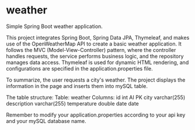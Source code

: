 # weather
Simple Spring Boot weather application.

This project integrates Spring Boot, Spring Data JPA, Thymeleaf, and makes use of the OpenWeatherMap API to create a basic weather application. It follows the MVC (Model-View-Controller) pattern, where the controller handles requests, the service performs business logic, and the repository manages data access. Thymeleaf is used for dynamic HTML rendering, and configurations are specified in the application.properties file.

To summarize, the user requests a city's weather. The project displays the information in the page and inserts them into mySQL table.

The table structure:
Table: weather
Columns:
id int AI PK 
city varchar(255) 
description varchar(255) 
temperature double 
date date

Remember to modify your application.properties according to your api key and your mySQL database name.
